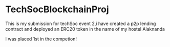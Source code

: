 # TechSocBlockchainProj
This is my submission for techSoc event 2,i have created a p2p lending contract and deployed an ERC20 token in the name of my hostel Alaknanda

I was placed 1st in the competion!

